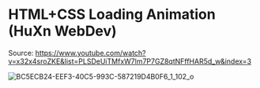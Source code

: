 # HTML+CSS Loading Animation (HuXn WebDev)

Source: https://www.youtube.com/watch?v=x32x4sroZKE&list=PLSDeUiTMfxW7lm7P7GZ8qtNFffHAR5d_w&index=3 

![BC5ECB24-EEF3-40C5-993C-587219D4B0F6_1_102_o](https://github.com/user-attachments/assets/3239488e-e544-4552-b80d-2c142e030b4b)
